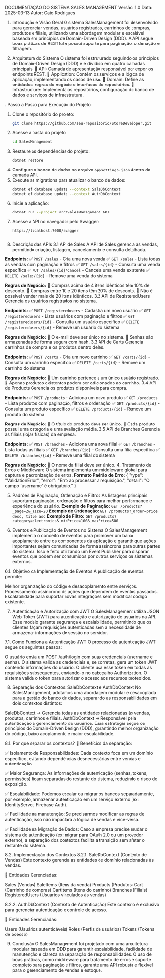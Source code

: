 DOCUMENTAÇÃO DO SISTEMA SALES MANAGEMENT
Versão: 1.0
Data: 2025-03-13
Autor: Caio Rodrigues

1. Introdução e Visão Geral
O sistema SalesManagement foi desenvolvido para gerenciar vendas, usuários registrados, carrinhos de compras, produtos e filiais, utilizando uma abordagem modular e escalável baseada em princípios de Domain-Driven Design (DDD). A API segue boas práticas de RESTful e possui suporte para paginação, ordenação e filtragem.

2. Arquitetura do Sistema
O sistema foi estruturado seguindo os princípios de Domain-Driven Design (DDD) e é dividido em quatro camadas principais:
🔹 API: Camada de apresentação responsável por expor os endpoints REST.
🔹 Application: Contém os serviços e a lógica de aplicação, implementando os casos de uso.
🔹 Domain: Define as entidades, regras de negócio e interfaces de repositórios.
🔹 Infrastructure: Implementa os repositórios, configuração do banco de dados e serviços de infraestrutura.

. Passo a Passo para Execução do Projeto
1. Clone o repositório do projeto:
   ```bash
   git clone https://github.com/seu-repositorio/StoreDeveloper.git
   ```
2. Acesse a pasta do projeto:
   ```bash
   cd SalesManagement
   ```
3. Restaure as dependências do projeto:
   ```bash
   dotnet restore
   ```
4. Configure o banco de dados no arquivo `appsettings.json` dentro da camada API.
5. Execute as migrations para atualizar o banco de dados:
   ```bash
   dotnet ef database update --context SaleDbContext
   dotnet ef database update --context AuthDbContext
   ```
6. Inicie a aplicação:
   ```bash
   dotnet run --project src/SalesManagement.API
   ```
7. Acesse a API no navegador pelo Swagger:
   ```
   https://localhost:7000/swagger


3. Descrição das APIs
3.1 API de Sales
A API de Sales gerencia as vendas, permitindo criação, listagem, cancelamento e consulta detalhada.

**Endpoints:**
✅ `POST /sales` - Cria uma nova venda
✅ `GET /sales` - Lista todas as vendas com paginação e filtros
✅ `GET /sales/{id}` - Consulta uma venda específica
✅ `PUT /sales/{id}/cancel` - Cancela uma venda existente
✅ `DELETE /sales/{id}` - Remove uma venda do sistema

**Regras de Negócio:**
🔹 Compras acima de 4 itens idênticos têm 10% de desconto.
🔹 Compras entre 10 e 20 itens têm 20% de desconto.
🔹 Não é possível vender mais de 20 itens idênticos.
3.2 API de RegisteredUsers
Gerencia os usuários registrados no sistema.

**Endpoints:**
✅ `POST /registeredusers` - Cadastra um novo usuário
✅ `GET /registeredusers` - Lista usuários com paginação e filtros
✅ `GET /registeredusers/{id}` - Consulta um usuário específico
✅ `DELETE /registeredusers/{id}` - Remove um usuário do sistema

**Regras de Negócio:**
🔹 O e-mail deve ser único no sistema.
🔹 Senhas são armazenadas de forma segura com hash.
3.3 API de Carts
Gerencia carrinhos de compra e os produtos dentro deles.

**Endpoints:**
✅ `POST /carts` - Cria um novo carrinho
✅ `GET /carts/{id}` - Consulta um carrinho específico
✅ `DELETE /carts/{id}` - Remove um carrinho do sistema

**Regras de Negócio:**
🔹 Um carrinho pertence a um único usuário registrado.
🔹 Apenas produtos existentes podem ser adicionados ao carrinho.
3.4 API de Products
Gerencia os produtos disponíveis para compra.

**Endpoints:**
✅ `POST /products` - Adiciona um novo produto
✅ `GET /products` - Lista produtos com paginação, filtros e ordenação
✅ `GET /products/{id}` - Consulta um produto específico
✅ `DELETE /products/{id}` - Remove um produto do sistema

**Regras de Negócio:**
🔹 O título do produto deve ser único.
🔹 Cada produto possui uma categoria e uma avaliação média.
3.5 API de Branches
Gerencia as filiais (lojas físicas) da empresa.

**Endpoints:**
✅ `POST /branches` - Adiciona uma nova filial
✅ `GET /branches` - Lista todas as filiais
✅ `GET /branches/{id}` - Consulta uma filial específica
✅ `DELETE /branches/{id}` - Remove uma filial do sistema

**Regras de Negócio:**
🔹 O nome da filial deve ser único.
4. Tratamento de Erros e Middleware
O sistema implementa um middleware global para captura e padronização de erros.
**Formato Padrão de Erro:**
{
  "type": "ValidationError",
  "error": "Erro ao processar a requisição.",
  "detail": "O campo 'username' é obrigatório."
}

5. Padrões de Paginação, Ordenação e Filtros
As listagens principais suportam paginação, ordenação e filtros para melhor performance e experiência do usuário.
**Exemplo de Paginação:** `GET /products?_page=2&_size=20`
**Exemplo de Ordenação:** `GET /products?_order=price desc, title asc`
**Exemplo de Filtro:** `GET /products?category=electronics&_minPrice=100&_maxPrice=500`

6. Eventos e Publicação de Eventos no Sistema
O SalesManagement implementa o conceito de eventos para promover um baixo acoplamento entre os componentes da aplicação e garantir que ações importantes sejam comunicadas de forma assíncrona para outras partes do sistema. Isso é feito utilizando um Event Publisher para disparar eventos que podem ser consumidos por outros serviços ou sistemas externos.

6.1. Objetivo da Implementação de Eventos
A publicação de eventos permite:

Melhor organização do código e desacoplamento entre serviços.
Processamento assíncrono de ações que dependem de eventos passados.
Escalabilidade para suportar novas integrações sem modificar código existente.

7. Autenticação e Autorização com JWT
O SalesManagement utiliza JSON Web Token (JWT) para autenticação e autorização de usuários na API. Esse modelo garante segurança e escalabilidade, permitindo que os clientes façam requisições autenticadas sem a necessidade de armazenar informações de sessão no servidor.

7.1. Como Funciona a Autenticação JWT
O processo de autenticação JWT segue os seguintes passos:

O usuário envia um POST /auth/login com suas credenciais (username e senha).
O sistema valida as credenciais e, se corretas, gera um token JWT contendo informações do usuário.
O cliente usa esse token em todas as requisições subsequentes, enviando-o no cabeçalho Authorization.
O sistema valida o token para autorizar o acesso aos recursos protegidos.

8. Separação dos Contextos: SaleDbContext e AuthDbContext
No SalesManagement, adotamos uma abordagem modular e desacoplada para a gestão do banco de dados, separando as responsabilidades em dois contextos distintos:

SaleDbContext → Gerencia todas as entidades relacionadas às vendas, produtos, carrinhos e filiais.
AuthDbContext → Responsável pela autenticação e gerenciamento de usuários.
Essa estratégia segue os princípios do Domain-Driven Design (DDD), garantindo melhor organização do código, baixo acoplamento e maior escalabilidade.

8.1. Por que separar os contextos?
📌 Benefícios da separação:

✅ Isolamento de Responsabilidades:
Cada contexto foca em um domínio específico, evitando dependências desnecessárias entre vendas e autenticação.

✅ Maior Segurança:
As informações de autenticação (senhas, tokens, permissões) ficam separadas do restante do sistema, reduzindo o risco de exposição.

✅ Escalabilidade:
Podemos escalar ou migrar os bancos separadamente, por exemplo, armazenar autenticação em um serviço externo (ex: IdentityServer, Firebase Auth).

✅ Facilidade na manutenção:
Se precisarmos modificar as regras de autenticação, isso não impactará a lógica de vendas e vice-versa.

✅ Facilidade na Migração de Dados:
Caso a empresa precise mudar o sistema de autenticação (ex: migrar para OAuth 2.0 ou um provedor externo), a separação dos contextos facilita a transição sem afetar o restante do sistema.

8.2. Implementação dos Contextos
8.2.1. SaleDbContext (Contexto de Vendas)
Este contexto gerencia as entidades de domínio relacionadas às vendas.

📌 Entidades Gerenciadas:

Sales (Vendas)
SaleItems (Itens da venda)
Products (Produtos)
Cart (Carrinho de compras)
CartItems (Itens do carrinho)
Branches (Filiais)
RegisteredUsers (Usuários vinculados às vendas)

8.2.2. AuthDbContext (Contexto de Autenticação)
Este contexto é exclusivo para gerenciar autenticação e controle de acesso.

📌 Entidades Gerenciadas:

Users (Usuários autenticáveis)
Roles (Perfis de usuários)
Tokens (Tokens de acesso)

9. Conclusão
O SalesManagement foi projetado com uma arquitetura modular baseada em DDD para garantir escalabilidade, facilidade de manutenção e clareza na separação de responsabilidades. O uso de boas práticas, como middleware para tratamento de erros e suporte completo para paginação e filtros, garante uma API robusta e flexível para o gerenciamento de vendas e estoque.